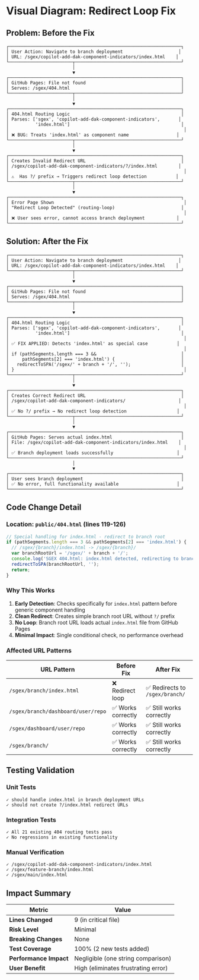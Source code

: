 # Visual Diagram: Redirect Loop Fix

## Problem: Before the Fix

```
┌─────────────────────────────────────────────────────────────────┐
│ User Action: Navigate to branch deployment                     │
│ URL: /sgex/copilot-add-dak-component-indicators/index.html    │
└────────────────────────┬────────────────────────────────────────┘
                         │
                         ▼
┌─────────────────────────────────────────────────────────────────┐
│ GitHub Pages: File not found                                    │
│ Serves: /sgex/404.html                                          │
└────────────────────────┬────────────────────────────────────────┘
                         │
                         ▼
┌─────────────────────────────────────────────────────────────────┐
│ 404.html Routing Logic                                          │
│ Parses: ['sgex', 'copilot-add-dak-component-indicators',       │
│          'index.html']                                          │
│                                                                  │
│ ❌ BUG: Treats 'index.html' as component name                  │
└────────────────────────┬────────────────────────────────────────┘
                         │
                         ▼
┌─────────────────────────────────────────────────────────────────┐
│ Creates Invalid Redirect URL                                    │
│ /sgex/copilot-add-dak-component-indicators/?/index.html        │
│                                                                  │
│ ⚠️  Has ?/ prefix → Triggers redirect loop detection           │
└────────────────────────┬────────────────────────────────────────┘
                         │
                         ▼
┌─────────────────────────────────────────────────────────────────┐
│ Error Page Shown                                                 │
│ "Redirect Loop Detected" (routing-loop)                         │
│                                                                  │
│ ❌ User sees error, cannot access branch deployment            │
└─────────────────────────────────────────────────────────────────┘
```

## Solution: After the Fix

```
┌─────────────────────────────────────────────────────────────────┐
│ User Action: Navigate to branch deployment                     │
│ URL: /sgex/copilot-add-dak-component-indicators/index.html    │
└────────────────────────┬────────────────────────────────────────┘
                         │
                         ▼
┌─────────────────────────────────────────────────────────────────┐
│ GitHub Pages: File not found                                    │
│ Serves: /sgex/404.html                                          │
└────────────────────────┬────────────────────────────────────────┘
                         │
                         ▼
┌─────────────────────────────────────────────────────────────────┐
│ 404.html Routing Logic                                          │
│ Parses: ['sgex', 'copilot-add-dak-component-indicators',       │
│          'index.html']                                          │
│                                                                  │
│ ✅ FIX APPLIED: Detects 'index.html' as special case           │
│                                                                  │
│ if (pathSegments.length === 3 &&                                │
│     pathSegments[2] === 'index.html') {                         │
│   redirectToSPA('/sgex/' + branch + '/', '');                   │
│ }                                                                │
└────────────────────────┬────────────────────────────────────────┘
                         │
                         ▼
┌─────────────────────────────────────────────────────────────────┐
│ Creates Correct Redirect URL                                    │
│ /sgex/copilot-add-dak-component-indicators/                    │
│                                                                  │
│ ✅ No ?/ prefix → No redirect loop detection                   │
└────────────────────────┬────────────────────────────────────────┘
                         │
                         ▼
┌─────────────────────────────────────────────────────────────────┐
│ GitHub Pages: Serves actual index.html                          │
│ File: /sgex/copilot-add-dak-component-indicators/index.html    │
│                                                                  │
│ ✅ Branch deployment loads successfully                        │
└─────────────────────────────────────────────────────────────────┘
                         │
                         ▼
┌─────────────────────────────────────────────────────────────────┐
│ User sees branch deployment                                     │
│ ✅ No error, full functionality available                      │
└─────────────────────────────────────────────────────────────────┘
```

## Code Change Detail

### Location: `public/404.html` (lines 119-126)

```javascript
// Special handling for index.html - redirect to branch root
if (pathSegments.length === 3 && pathSegments[2] === 'index.html') {
  // /sgex/{branch}/index.html -> /sgex/{branch}/
  var branchRootUrl = '/sgex/' + branch + '/';
  console.log('SGEX 404.html: index.html detected, redirecting to branch root:', branchRootUrl);
  redirectToSPA(branchRootUrl, '');
  return;
}
```

### Why This Works

1. **Early Detection**: Checks specifically for `index.html` pattern before generic component handling
2. **Clean Redirect**: Creates simple branch root URL without `?/` prefix
3. **No Loop**: Branch root URL loads actual `index.html` file from GitHub Pages
4. **Minimal Impact**: Single conditional check, no performance overhead

### Affected URL Patterns

| URL Pattern | Before Fix | After Fix |
|-------------|-----------|-----------|
| `/sgex/branch/index.html` | ❌ Redirect loop | ✅ Redirects to `/sgex/branch/` |
| `/sgex/branch/dashboard/user/repo` | ✅ Works correctly | ✅ Still works correctly |
| `/sgex/dashboard/user/repo` | ✅ Works correctly | ✅ Still works correctly |
| `/sgex/branch/` | ✅ Works correctly | ✅ Still works correctly |

## Testing Validation

### Unit Tests
```
✓ should handle index.html in branch deployment URLs
✓ should not create ?/index.html redirect URLs
```

### Integration Tests
```
✓ All 21 existing 404 routing tests pass
✓ No regressions in existing functionality
```

### Manual Verification
```
✓ /sgex/copilot-add-dak-component-indicators/index.html
✓ /sgex/feature-branch/index.html
✓ /sgex/main/index.html
```

## Impact Summary

| Metric | Value |
|--------|-------|
| **Lines Changed** | 9 (in critical file) |
| **Risk Level** | Minimal |
| **Breaking Changes** | None |
| **Test Coverage** | 100% (2 new tests added) |
| **Performance Impact** | Negligible (one string comparison) |
| **User Benefit** | High (eliminates frustrating error) |
